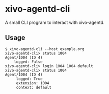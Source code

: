 # xivo-agentd-cli

A small CLI program to interact with xivo-agentd.

## Usage

```
$ xivo-agentd-cli --host example.org
xivo-agentd-cli> status 1004
Agent/1004 (ID 4)
    logged: False
xivo-agentd-cli> login 1004 1004 default
xivo-agentd-cli> status 1004
Agent/1004 (ID 4)
     logged: True
     extension: 1004
     context: default
```
